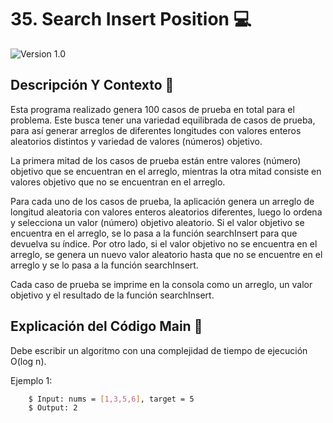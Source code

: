# 35. Search Insert Position 💻

![Version 1.0](https://img.shields.io/badge/version-1.0.-blue.svg) 

## Descripción Y Contexto 📑

Esta programa realizado genera 100 casos de prueba en total para el problema. Este busca tener una variedad equilibrada de casos de prueba, para así generar arreglos de diferentes longitudes con valores enteros aleatorios distintos y variedad de valores (números) objetivo. 

La primera mitad de los casos de prueba están entre valores (número) objetivo que se encuentran en el arreglo, mientras la otra mitad consiste en valores objetivo que no se encuentran en el arreglo.

Para cada uno de los casos de prueba, la aplicación genera un arreglo de longitud aleatoria con valores enteros aleatorios diferentes, luego lo ordena y selecciona un valor (número) objetivo aleatorio. Si el valor objetivo se encuentra en el arreglo, se lo pasa a la función searchInsert para que devuelva su índice. Por otro lado, si el valor objetivo no se encuentra en el arreglo, se genera un nuevo valor aleatorio hasta que no se encuentre en el arreglo y se lo pasa a la función searchInsert.

Cada caso de prueba se imprime en la consola como un arreglo, un valor objetivo y el resultado de la función searchInsert.


## Explicación del Código Main 📃

Debe escribir un algoritmo con una complejidad de tiempo de ejecución O(log n).

Ejemplo 1:

```bash
    $ Input: nums = [1,3,5,6], target = 5
    $ Output: 2
```

